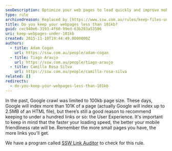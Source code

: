 ```yaml
---
seoDescription: Optimize your web pages to load quickly and improve mobile friendliness by keeping them under 101KB.
type: rule
archivedreason: Replaced by [https://www.ssw.com.au/rules/keep-files-under-the-google-file-size-limit](/rules/keep-files-under-the-google-file-size-limit)
title: Do you keep your webpages less than 101kb?
guid: cec940e6-3193-4f60-99ed-63b283a53506
uri: keep-webpages-under-101kb
created: 2015-11-10T19:44:49.0000000Z
authors:
  - title: Adam Cogan
    url: https://ssw.com.au/people/adam-cogan
  - title: Tiago Araujo
    url: https://ssw.com.au/people/tiago-araujo
  - title: Camilla Rosa Silva
    url: https://ssw.com.au/people/camilla-rosa-silva
related: []
redirects:
  - do-you-keep-your-webpages-less-than-101kb
---
```


In the past, Google crawl was limited to 100kb page size. These days, Google will index more than 101K of a page (actually Google will index up to 2.5MB of an HTML file), but there’s still a good reason to recommend keeping to under a hundred links or so: the User Experience. It's important to keep in mind that the faster your loading speed, the better your mobile friendliness rate will be. Remember the more small pages you have, the more links you'll get.

<!--endintro-->

We have a program called [SSW Link Auditor](https://sswlinkauditor.com/) to check for this rule.
